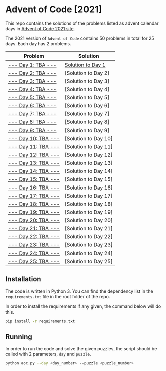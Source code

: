# Advent of Code [2021]

This repo contains the solutions of the problems listed as advent calendar days in [Advent of Code 2021 site][aoc-2021].

[aoc-2021]: https://adventofcode.com/2021

The 2021 version of `Advent of Code` contains 50 problems in total for 25 days. Each day has 2 problems.

| Problem                                                                          | Solution                                  |
|----------------------------------------------------------------------------------|-------------------------------------------|
| [--- Day 1: TBA ---](https://adventofcode.com/2021/day/1)              | [Solution to Day 1](./src/Days/Day1.py)   |
| [--- Day 2: TBA ---](https://adventofcode.com/2021/day/2)        | [Solution to Day 2]                       |
| [--- Day 3: TBA ---](https://adventofcode.com/2021/day/3)        | [Solution to Day 3]                       |
| [--- Day 4: TBA ---](https://adventofcode.com/2021/day/4)        | [Solution to Day 4]                       |
| [--- Day 5: TBA ---](https://adventofcode.com/2021/day/5)            | [Solution to Day 5]                       |
| [--- Day 6: TBA ---](https://adventofcode.com/2021/day/6)             | [Solution to Day 6]                       |
| [--- Day 7: TBA ---](https://adventofcode.com/2021/day/7)           | [Solution to Day 7]                       |
| [--- Day 8: TBA ---](https://adventofcode.com/2021/day/8)           | [Solution to Day 8]                       |
| [--- Day 9: TBA ---](https://adventofcode.com/2021/day/9)             | [Solution to Day 9]                       |
| [--- Day 10: TBA ---](https://adventofcode.com/2021/day/10)            | [Solution to Day 10]                      |
| [--- Day 11: TBA ---](https://adventofcode.com/2021/day/11)           | [Solution to Day 11]                      |
| [--- Day 12: TBA ---](https://adventofcode.com/2021/day/12)                | [Solution to Day 12]                      |
| [--- Day 13: TBA ---](https://adventofcode.com/2021/day/13)           | [Solution to Day 13]                      |
| [--- Day 14: TBA ---](https://adventofcode.com/2021/day/14)             | [Solution to Day 14]                      |
| [--- Day 15: TBA ---](https://adventofcode.com/2021/day/15)  | [Solution to Day 15]                      |
| [--- Day 16: TBA ---](https://adventofcode.com/2021/day/16)       | [Solution to Day 16]                      |
| [--- Day 17: TBA ---](https://adventofcode.com/2021/day/17)             | [Solution to Day 17]                      |
| [--- Day 18: TBA ---](https://adventofcode.com/2021/day/18)          | [Solution to Day 18]                      |
| [--- Day 19: TBA ---](https://adventofcode.com/2021/day/19)         | [Solution to Day 19]                      |
| [--- Day 20: TBA ---](https://adventofcode.com/2021/day/20)          | [Solution to Day 20]                      |
| [--- Day 21: TBA ---](https://adventofcode.com/2021/day/21)      | [Solution to Day 21]                      |
| [--- Day 22: TBA ---](https://adventofcode.com/2021/day/22)              | [Solution to Day 22]                      |
| [--- Day 23: TBA ---](https://adventofcode.com/2021/day/23)                | [Solution to Day 23]                      |
| [--- Day 24: TBA ---](https://adventofcode.com/2021/day/24)             | [Solution to Day 24]                      |
| [--- Day 25: TBA ---](https://adventofcode.com/2021/day/25)            | [Solution to Day 25]                      |

## Installation

The code is written in Python 3. You can find the dependency list in the `requirements.txt` file in the root folder of the repo.

In order to install the requirements if any given, the command below will do this.

```bash
pip install -r requirements.txt
```

## Running

In order to run the code and solve the given puzzles, the script should be called with 2 parameters, `day` and `puzzle`.

```bash
python aoc.py --day <day_number> --puzzle <puzzle_number>
```
